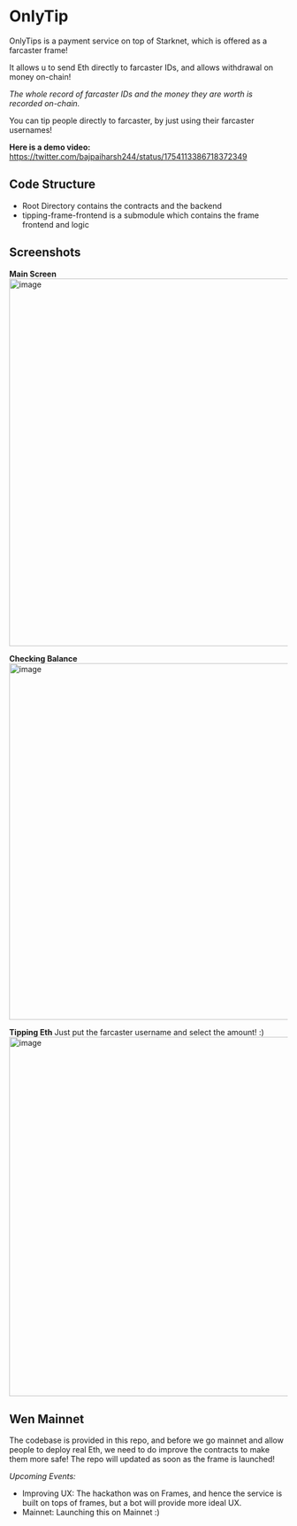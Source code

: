 # OnlyTip

OnlyTips is a payment service on top of Starknet, which is offered as a farcaster frame!

It allows u to send Eth directly to farcaster IDs, and allows withdrawal on money on-chain!

*The whole record of farcaster IDs and the money they are worth is recorded on-chain.*

You can tip people directly to farcaster, by just using their farcaster usernames!

**Here is a demo video:**
https://twitter.com/bajpaiharsh244/status/1754113386718372349

## Code Structure
- Root Directory contains the contracts and the backend
- tipping-frame-frontend is a submodule which contains the frame frontend and logic

## Screenshots

**Main Screen**
<img width="664" alt="image" src="https://github.com/bajpai244/starknet-tipping-frame-farcaster/assets/41180869/ad22b51a-4a84-469c-b700-7eece6641095">

**Checking Balance**
<img width="644" alt="image" src="https://github.com/bajpai244/starknet-tipping-frame-farcaster/assets/41180869/22c654c9-3023-4bc9-9def-c91d22715c2f">

**Tipping Eth**
Just put the farcaster username and select the amount! :)
<img width="649" alt="image" src="https://github.com/bajpai244/starknet-tipping-frame-farcaster/assets/41180869/0e23b447-3be5-497e-96d9-a2164707984c">

## Wen Mainnet

The codebase is provided in this repo, and before we go mainnet and allow people to deploy real Eth, we need to do improve the contracts to make them more safe! The repo will updated as soon as the frame is launched!

*Upcoming Events:*
- Improving UX: The hackathon was on Frames, and hence the service is built on tops of frames, but a bot will provide more ideal UX.
- Mainnet: Launching this on Mainnet :)

